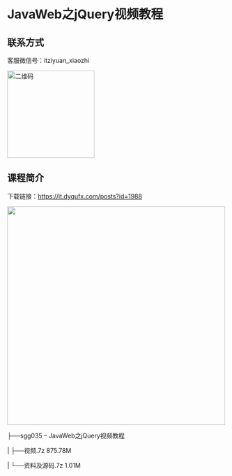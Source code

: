 # JavaWeb之jQuery视频教程

## 联系方式

客服微信号：itziyuan_xiaozhi

<img src="https://ziyuanyun.oss-cn-guangzhou.aliyuncs.com/common/20240614073449/666b82192834a.jpg" width="200" height="200" alt="二维码">

## 课程简介

下载链接：https://it.dyqufx.com/posts?id=1988

<img src="https://ziyuanyun.oss-cn-guangzhou.aliyuncs.com/yun/20240515183621/6644902592147.jpg" width="500" alt="">

  ├──sgg035 &#8211; JavaWeb之jQuery视频教程

 | ├──视频.7z 875.78M

 | └──资料及源码.7z 1.01M

  